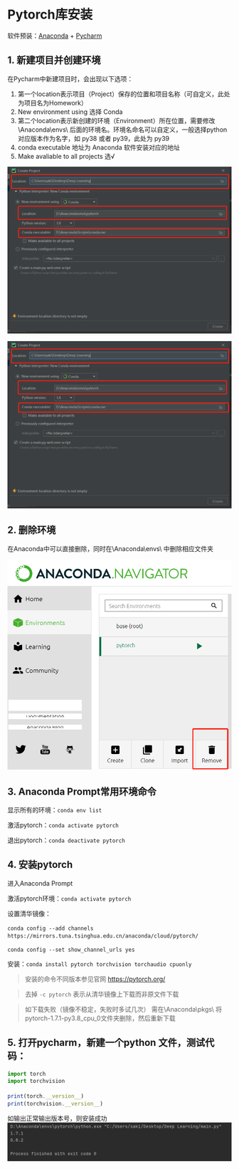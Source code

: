 # Pytorch库安装

软件预装：[Anaconda](https://www.anaconda.com/download) + [Pycharm](https://www.jetbrains.com/pycharm/)

## 1. 新建项目并创建环境

在Pycharm中新建项目时，会出现以下选项：

1. 第一个location表示项目（Project）保存的位置和项目名称（可自定义，此处为项目名为Homework）
2. New environment using 选择 Conda
3. 第二个location表示新创建的环境（Environment）所在位置，需要修改 \Anaconda\envs\ 后面的环境名。环境名命名可以自定义，一般选择python对应版本作为名字，如 py38 或者 py39，此处为 py39
4. conda executable 地址为 Anaconda 软件安装对应的地址
5. Make avaliable to all projects 选√

<div align=center>
<img src="https://github.com/Saki-JSU/MarkdownImage/blob/main/Fig1.png" width="800px">
</div>

![图1](https://github.com/Saki-JSU/MarkdownImage/blob/main/Fig1.png?raw=true)


## 2. 删除环境
在Anaconda中可以直接删除，同时在\Anaconda\envs\ 中删除相应文件夹

![图2](https://github.com/Saki-JSU/MarkdownImage/blob/main/Fig2.png?raw=true)



## 3. Anaconda Prompt常用环境命令
显示所有的环境：`conda env list`

激活pytorch：`conda activate pytorch`

退出pytorch：`conda deactivate pytorch`


## 4. 安装pytorch
进入Anaconda Prompt

激活pytorch环境：`conda activate pytorch`

设置清华镜像：

 `conda config --add channels https://mirrors.tuna.tsinghua.edu.cn/anaconda/cloud/pytorch/`
 
 `conda config --set show_channel_urls yes`
 
安装：`conda install pytorch torchvision torchaudio cpuonly`

> 安装的命令不同版本参见官网   https://pytorch.org/

> 去掉 `-c pytorch` 表示从清华镜像上下载而非原文件下载

> 如下载失败（镜像不稳定，失败时多试几次） 需在\Anaconda\pkgs\  将pytorch-1.7.1-py3.8_cpu_0文件夹删除，然后重新下载

## 5. 打开pycharm，新建一个python 文件，测试代码：
```javascript
import torch
import torchvision

print(torch.__version__)
print(torchvision.__version__)
```

如输出正常输出版本号，则安装成功
![图3](https://github.com/Saki-JSU/MarkdownImage/blob/main/Fig3.png?raw=true)
